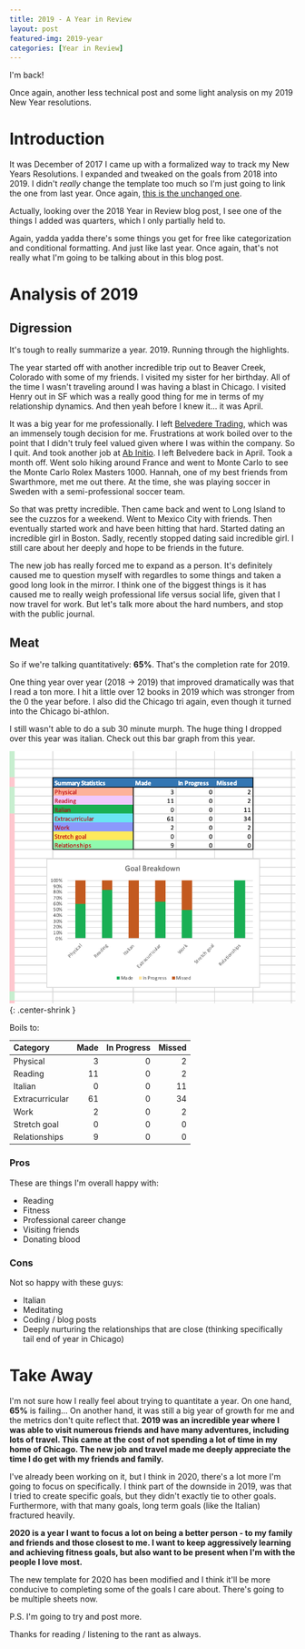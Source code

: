 ```yaml
---
title: 2019 - A Year in Review
layout: post
featured-img: 2019-year
categories: [Year in Review]
---
```


I'm back! 

Once again, another less technical post and some light analysis on my 2019 New Year resolutions.

Introduction
============

It was December of 2017 I came up with a formalized way to track my New Years Resolutions. I expanded and tweaked on the goals from 2018 into 2019. I didn't _really_ change the template too much so I'm just going to link the one from last year. Once again, [this is the unchanged one][template].

Actually, looking over the 2018 Year in Review blog post, I see one of the things I added was quarters, which I only partially held to.

Again, yadda yadda there's some things you get for free like categorization and conditional formatting. And just like last year. Once again, that's not really what I'm going to be talking about in this blog post.

Analysis of 2019
================

## Digression

It's tough to really summarize a year. 2019. Running through the highlights.

The year started off with another incredible trip out to Beaver Creek, Colorado with some of my friends. I visited my sister for her birthday. All of the time I wasn't traveling around I was having a blast in Chicago. I visited Henry out in SF which was a really good thing for me in terms of my relationship dynamics. And then yeah before I knew it... it was April.

It was a big year for me professionally. I left [Belvedere Trading][bt], which was an immensely tough decision for me. Frustrations at work boiled over to the point that I didn't truly feel valued given where I was within the company. So I quit. And took another job at [Ab Initio][ab]. I left Belvedere back in April. Took a month off. Went solo hiking around France and went to Monte Carlo to see the Monte Carlo Rolex Masters 1000. Hannah, one of my best friends from Swarthmore, met me out there. At the time, she was playing soccer in Sweden with a semi-professional soccer team.  

So that was pretty incredible. Then came back and went to Long Island to see the cuzzos for a weekend. Went to Mexico City with friends. Then eventually started work and have been hitting that hard. Started dating an incredible girl in Boston. Sadly, recently stopped dating said incredible girl. I still care about her deeply and hope to be friends in the future.

The new job has really forced me to expand as a person. It's definitely caused me to question myself with regardles to some things and taken a good long look in the mirror. I think one of the biggest things is it has caused me to really weigh professional life versus social life, given that I now travel for work. But let's talk more about the hard numbers, and stop with the public journal. 
## Meat

So if we're talking quantitatively: **65%**. That's the completion rate for 2019.

One thing year over year (2018 -> 2019) that improved dramatically was that I read a ton more. I hit a little over 12 books in 2019 which was stronger from the 0 the year before. I also did the Chicago tri again, even though it turned into the Chicago bi-athlon.

I still wasn't able to do a sub 30 minute murph. The huge thing I dropped over this year was italian. Check out this bar graph from this year.

![nyrez](/images/ny-resolutions-2019/summary-stats.png){: .center-shrink }

Boils to:

| Category | Made | In Progress | Missed |
| :------- | ---: | ----------: | -----: |
| Physical |    3 |   0 |   2 |
| Reading | 11 |  0 |   2 |
| Italian | 0 |   0 |   11 |
| Extracurricular | 61 |  0 |   34 |
| Work |    2 |   0 |   2 |
| Stretch goal |    0 |   0 |   0
| Relationships |   9 |   0 |   0 |

### Pros
These are things I'm overall happy with:

* Reading
* Fitness
* Professional career change
* Visiting friends
* Donating blood

### Cons
Not so happy with these guys:

* Italian
* Meditating
* Coding / blog posts
* Deeply nurturing the relationships that are close (thinking specifically tail end of year in Chicago)

Take Away
=========
I'm not sure how I really feel about trying to quantitate a year. On one hand, **65%** is failing... On another hand, it was still a big year of growth for me and the metrics don't quite reflect that. **2019 was an incredible year where I was able to visit numerous friends and have many adventures, including lots of travel. This came at the cost of not spending a lot of time in my home of Chicago. The new job and travel made me deeply appreciate the time I do get with my friends and family.**

I've already been working on it, but I think in 2020, there's a lot more I'm going to focus on specifically. I think part of the downside in 2019, was that I tried to create specific goals, but they didn't exactly tie to other goals. Furthermore, with that many goals, long term goals (like the Italian) fractured heavily.

**2020 is a year I want to focus a lot on being a better person - to my family and friends and those closest to me. I want to keep aggressively learning and achieving fitness goals, but also want to be present when I'm with the people I love most.**

The new template for 2020 has been modified and I think it'll be more conducive to completing some of the goals I care about. There's going to be multiple sheets now.

P.S. I'm going to try and post more.

Thanks for reading / listening to the rant as always.

[comment]: <> (Bibliography)
[template]: https://github.com/johnlarkin1/new-years-resolution-template
[bt]: http://www.belvederetrading.com/
[ab]: https://www.abinitio.com/en/
